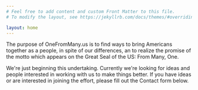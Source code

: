 ```yaml
---
# Feel free to add content and custom Front Matter to this file.
# To modify the layout, see https://jekyllrb.com/docs/themes/#overriding-theme-defaults

layout: home
---
```

The purpose of OneFromMany.us is to find ways to bring Americans together as a people, in spite of our differences, an to realize the promise of the motto which appears on the Great Seal of the US: From Many, One.

We're just beginning this undertaking. Currently we're looking for ideas and people interested in working with us to make things better. If you have ideas or are interested in joining the effort, please fill out the Contact form below.
